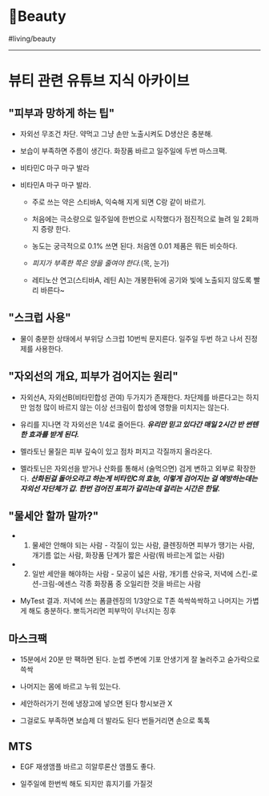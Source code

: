 # 🥰Beauty

#living/beauty

---



# 뷰티 관련 유튜브 지식 아카이브

## "피부과 망하게 하는 팁"

* 자외선 무조건 차단. 약먹고 그냥 손만 노출시켜도 D생산은 충분해.

* 보습이 부족하면 주름이 생긴다. 화장품 바르고 일주일에 두번 마스크팩.

* 비타민C 마구 마구 발라

* 비타민A 마구 마구 발라. 

	* 주로 쓰는 약은 스티바A, 익숙해 지게 되면 C랑 같이 바르기. 

	* 처음에는 극소량으로 일주일에 한번으로 시작했다가 점진적으로 늘려 일 2회까지 증량 한다. 

	* 농도는 궁극적으로 0.1% 쓰면 된다. 처음엔 0.01 제품은 뭐든 비슷하다. 

	* *피지가 부족한 쪽은 양을 줄여야 한다.*(목, 눈가)

	* 레티노산 연고(스티바A, 레틴 A)는 개봉한뒤에 공기와 빛에 노출되지 않도록 빨리 바른다~



## "스크럽 사용"

* 물이 충분한 상태에서 부위당 스크럽 10번씩 문지른다. 일주일 두번 하고 나서 진정제를 사용한다.



## "자외선의 개요, 피부가 검어지는 원리"

* 자외선A, 자외선B(비타민합성 관여) 두가지가 존재한다. 차단제를 바른다고는 하지만 엄청 많이 바르지 않는 이상 선크림이 합성에 영향을 미치지는 않는다. 

* 유리를 지나면 각 자외선은 1/4로 줄어든다. ***유리만 믿고 있다간 매일 2시간 반 썬텐한 효과를 받게 된다.***

* 멜라토닌 물질은 피부 깊숙이 있고 점차 퍼지고 각질까지 올라온다. 

* 멜라토닌은 자외선을 받거나 산화를 통해서 (술먹으면) 검게 변하고 외부로 확장한다. ***산화된걸 돌아오라고 하는게 비타민C의 효능, 이렇게 검어지는 걸 예방하는데는 자외선 자단체가 갑. 한번 검어진 표피가 갈리는데 걸리는 시간은 한달.***





## "물세안 할까 말까?"

* 1) 물세안 안해야 되는 사람 - 각질이 있는 사람, 클렌징하면 피부가 땡기는 사람, 개기름 없는 사람, 화장품 단계가 짧은 사람(뭐 바르는게 없는 사람)

* 2) 일반 세안을 해야하는 사람 - 모공이 넓은 사람, 개기름 산유국, 저녁에 스킨-로션-크림-에센스 각종 화장품 중 오일리한 것을 바르는 사람

* MyTest 결과. 저녁에 쓰는 폼클렌징의 1/3양으로 T존 쓱싹쓱싹하고 나머지는 가볍게 해도 충분하다. 뽀득거리면 피부막이 무너지는 징후



## 마스크팩

* 15분에서 20분 만 팩하면 된다. 눈썹 주변에 기포 안생기게 잘 눌러주고 숟가락으로 쓱싹 

* 나머지는 몸에 바르고 누워 있는다. 

* 세안하러가기 전에 냉장고에 넣으면 된다 항시보관 X

* 그걸로도 부족하면 보습제 더 발라도 된다 번들거리면 손으로 톡톡



## MTS

* EGF 재생앰플 바르고 히알루론산 앰플도 좋다.

* 일주일에 한번씩 해도 되지만 휴지기를 가질것